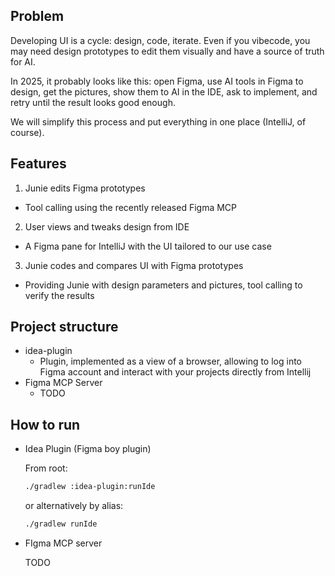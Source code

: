 ## Problem 

Developing UI is a cycle: design, code, iterate. Even if you vibecode, you may need design prototypes to edit them visually and have a source of truth for AI.

In 2025, it probably looks like this: open Figma, use AI tools in Figma to design, get the pictures, show them to AI in the IDE, ask to implement, and retry until the result looks good enough.

We will simplify this process and put everything in one place (IntelliJ, of course).

## Features 

1) Junie edits Figma prototypes
  - Tool calling using the recently released Figma MCP
2) User views and tweaks design from IDE
  - A Figma pane for IntelliJ with the UI tailored to our use case
3) Junie codes and compares UI with Figma prototypes
  - Providing Junie with design parameters and pictures, tool calling to verify the results

## Project structure
 - idea-plugin
    -  Plugin, implemented as a view of a browser, allowing to log into Figma account and interact with your projects directly from Intellij
 - Figma MCP Server
    - TODO

## How to run
- Idea Plugin (Figma boy plugin)

    From root:
    ```bash
    ./gradlew :idea-plugin:runIde 
    ```
  or alternatively by alias:
    ```bash
    ./gradlew runIde 
    ```
- FIgma MCP server
  
    TODO